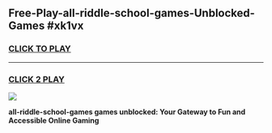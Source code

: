 
## Free-Play-all-riddle-school-games-Unblocked-Games #xk1vx
<h3>
<a href="https://news.freeplayer.one?title=all-riddle-school-games&ref=8M">CLICK TO PLAY</a></h3>
<hr>

<h3>
<a href="https://news.freeplayer.one?title=all-riddle-school-games&ref=8M">CLICK 2 PLAY</a>
  
</h3>

<a href="https://news.freeplayer.one?title=all-riddle-school-games&ref=8M"><img src="https://clearcache.store/games.png"></a>


**all-riddle-school-games games unblocked: Your Gateway to Fun and Accessible Online Gaming**
